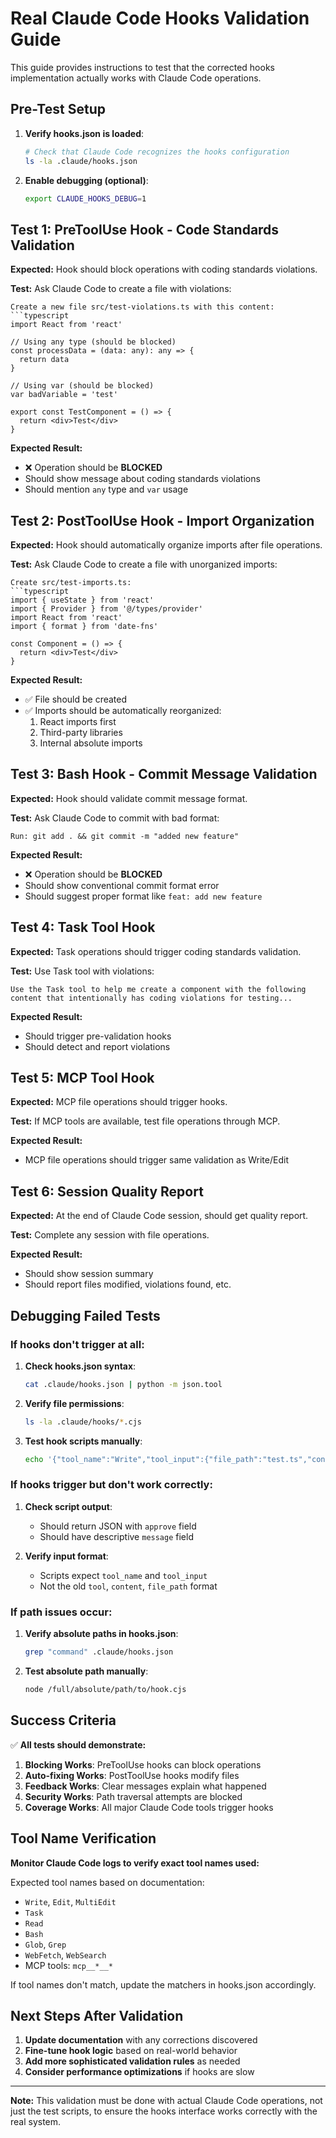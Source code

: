 # Real Claude Code Hooks Validation Guide

This guide provides instructions to test that the corrected hooks implementation actually works with Claude Code operations.

## Pre-Test Setup

1. **Verify hooks.json is loaded**:
   ```bash
   # Check that Claude Code recognizes the hooks configuration
   ls -la .claude/hooks.json
   ```

2. **Enable debugging (optional)**:
   ```bash
   export CLAUDE_HOOKS_DEBUG=1
   ```

## Test 1: PreToolUse Hook - Code Standards Validation

**Expected:** Hook should block operations with coding standards violations.

**Test:** Ask Claude Code to create a file with violations:

```
Create a new file src/test-violations.ts with this content:
```typescript
import React from 'react'

// Using any type (should be blocked)
const processData = (data: any): any => {
  return data
}

// Using var (should be blocked)
var badVariable = 'test'

export const TestComponent = () => {
  return <div>Test</div>
}
```

**Expected Result:**
- ❌ Operation should be **BLOCKED**
- Should show message about coding standards violations
- Should mention `any` type and `var` usage

## Test 2: PostToolUse Hook - Import Organization

**Expected:** Hook should automatically organize imports after file operations.

**Test:** Ask Claude Code to create a file with unorganized imports:

```
Create src/test-imports.ts:
```typescript
import { useState } from 'react'
import { Provider } from '@/types/provider'
import React from 'react'
import { format } from 'date-fns'

const Component = () => {
  return <div>Test</div>
}
```

**Expected Result:**
- ✅ File should be created
- ✅ Imports should be automatically reorganized:
  1. React imports first
  2. Third-party libraries
  3. Internal absolute imports

## Test 3: Bash Hook - Commit Message Validation

**Expected:** Hook should validate commit message format.

**Test:** Ask Claude Code to commit with bad format:

```
Run: git add . && git commit -m "added new feature"
```

**Expected Result:**
- ❌ Operation should be **BLOCKED**
- Should show conventional commit format error
- Should suggest proper format like `feat: add new feature`

## Test 4: Task Tool Hook

**Expected:** Task operations should trigger coding standards validation.

**Test:** Use Task tool with violations:

```
Use the Task tool to help me create a component with the following content that intentionally has coding violations for testing...
```

**Expected Result:**
- Should trigger pre-validation hooks
- Should detect and report violations

## Test 5: MCP Tool Hook

**Expected:** MCP file operations should trigger hooks.

**Test:** If MCP tools are available, test file operations through MCP.

**Expected Result:**
- MCP file operations should trigger same validation as Write/Edit

## Test 6: Session Quality Report

**Expected:** At the end of Claude Code session, should get quality report.

**Test:** Complete any session with file operations.

**Expected Result:**
- Should show session summary
- Should report files modified, violations found, etc.

## Debugging Failed Tests

### If hooks don't trigger at all:

1. **Check hooks.json syntax**:
   ```bash
   cat .claude/hooks.json | python -m json.tool
   ```

2. **Verify file permissions**:
   ```bash
   ls -la .claude/hooks/*.cjs
   ```

3. **Test hook scripts manually**:
   ```bash
   echo '{"tool_name":"Write","tool_input":{"file_path":"test.ts","content":"test"}}' | node .claude/hooks/pre-write-validator.cjs
   ```

### If hooks trigger but don't work correctly:

1. **Check script output**:
   - Should return JSON with `approve` field
   - Should have descriptive `message` field

2. **Verify input format**:
   - Scripts expect `tool_name` and `tool_input`
   - Not the old `tool`, `content`, `file_path` format

### If path issues occur:

1. **Verify absolute paths in hooks.json**:
   ```bash
   grep "command" .claude/hooks.json
   ```

2. **Test absolute path manually**:
   ```bash
   node /full/absolute/path/to/hook.cjs
   ```

## Success Criteria

✅ **All tests should demonstrate:**

1. **Blocking Works**: PreToolUse hooks can block operations
2. **Auto-fixing Works**: PostToolUse hooks modify files
3. **Feedback Works**: Clear messages explain what happened
4. **Security Works**: Path traversal attempts are blocked
5. **Coverage Works**: All major Claude Code tools trigger hooks

## Tool Name Verification

**Monitor Claude Code logs to verify exact tool names used:**

Expected tool names based on documentation:
- `Write`, `Edit`, `MultiEdit`
- `Task` 
- `Read`
- `Bash`
- `Glob`, `Grep`
- `WebFetch`, `WebSearch`
- MCP tools: `mcp__*__*`

If tool names don't match, update the matchers in hooks.json accordingly.

## Next Steps After Validation

1. **Update documentation** with any corrections discovered
2. **Fine-tune hook logic** based on real-world behavior
3. **Add more sophisticated validation rules** as needed
4. **Consider performance optimizations** if hooks are slow

---

**Note:** This validation must be done with actual Claude Code operations, not just the test scripts, to ensure the hooks interface works correctly with the real system.